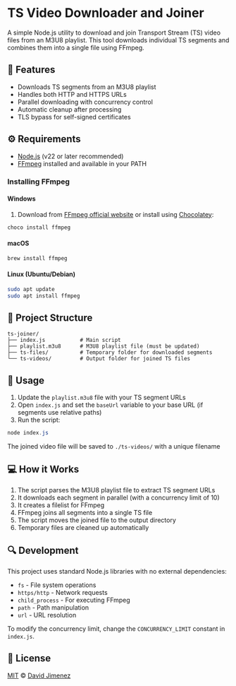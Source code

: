 # TS Video Downloader and Joiner

A simple Node.js utility to download and join Transport Stream (TS) video files from an M3U8 playlist. This tool downloads individual TS segments and combines them into a single file using FFmpeg.

## 🚀 Features

- Downloads TS segments from an M3U8 playlist
- Handles both HTTP and HTTPS URLs
- Parallel downloading with concurrency control
- Automatic cleanup after processing
- TLS bypass for self-signed certificates

## ⚙️ Requirements

- [Node.js](https://nodejs.org/) (v22 or later recommended)
- [FFmpeg](https://ffmpeg.org/download.html) installed and available in your PATH

### Installing FFmpeg

#### Windows

1. Download from [FFmpeg official website](https://ffmpeg.org/download.html) or install using [Chocolatey](https://chocolatey.org/):

```powershell
choco install ffmpeg
```

#### macOS

```bash
brew install ffmpeg
```

#### Linux (Ubuntu/Debian)

```bash
sudo apt update
sudo apt install ffmpeg
```

## 📂 Project Structure

```plaintext
ts-joiner/
├── index.js           # Main script
├── playlist.m3u8      # M3U8 playlist file (must be updated)
├── ts-files/          # Temporary folder for downloaded segments
└── ts-videos/         # Output folder for joined TS files
```

## 🔧 Usage

1. Update the `playlist.m3u8` file with your TS segment URLs
2. Open `index.js` and set the `baseUrl` variable to your base URL (if segments use relative paths)
3. Run the script:

```powershell
node index.js
```

The joined video file will be saved to `./ts-videos/` with a unique filename

## 💻 How it Works

1. The script parses the M3U8 playlist file to extract TS segment URLs
2. It downloads each segment in parallel (with a concurrency limit of 10)
3. It creates a filelist for FFmpeg
4. FFmpeg joins all segments into a single TS file
5. The script moves the joined file to the output directory
6. Temporary files are cleaned up automatically

## 🔍 Development

This project uses standard Node.js libraries with no external dependencies:

- `fs` - File system operations
- `https/http` - Network requests
- `child_process` - For executing FFmpeg
- `path` - Path manipulation
- `url` - URL resolution

To modify the concurrency limit, change the `CONCURRENCY_LIMIT` constant in `index.js`.

## 📝 License

[MIT](./LICENSE.md) © [David Jimenez](https://dubis.dev)
